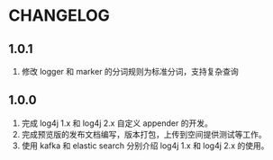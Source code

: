 # CHANGELOG


## 1.0.1

1. 修改 logger 和 marker 的分词规则为标准分词，支持复杂查询

## 1.0.0

1. 完成 log4j 1.x 和 log4j 2.x 自定义 appender 的开发。
2. 完成预览版的发布文档编写，版本打包，上传到空间提供测试等工作。
3. 使用 kafka 和 elastic search 分别介绍 log4j 1.x 和 log4j 2.x 的使用。